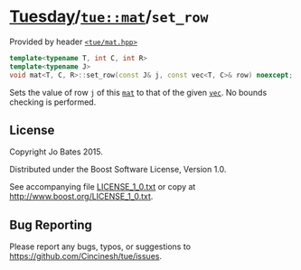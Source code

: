 [Tuesday](../../../README.md)/[`tue::mat`](../../headers/mat.md)/`set_row`
==========================================================================
Provided by header [`<tue/mat.hpp>`](../../headers/mat.md)

```c++
template<typename T, int C, int R>
template<typename J>
void mat<T, C, R>::set_row(const J& j, const vec<T, C>& row) noexcept;
```

Sets the value of row `j` of this [`mat`](../../headers/mat.md) to that of
the given [`vec`](../../headers/vec.md). No bounds checking is performed.

License
-------
Copyright Jo Bates 2015.

Distributed under the Boost Software License, Version 1.0.

See accompanying file [LICENSE_1_0.txt](../../../LICENSE_1_0.txt) or copy at
http://www.boost.org/LICENSE_1_0.txt.

Bug Reporting
-------------
Please report any bugs, typos, or suggestions to
https://github.com/Cincinesh/tue/issues.
